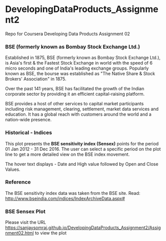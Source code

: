 # DevelopingDataProducts_Assignment2
Repo for Coursera Developing Data Products Assignment 02

### BSE (formerly known as Bombay Stock Exchange Ltd.)

Established in 1875, BSE (formerly known as Bombay Stock Exchange Ltd.), is Asia's first & the Fastest Stock Exchange in world with the speed of 6 micro seconds and one of India's leading exchange groups. Popularly known as BSE, the bourse was established as "The Native Share & Stock Brokers' Association" in 1875.  

Over the past 141 years, BSE has facilitated the growth of the Indian corporate sector by providing it an efficient capital-raising platform.    

BSE provides a host of other services to capital market participants including risk management, clearing, settlement, market data services and education. It has a global reach with customers around the world and a nation-wide presence.

### Historical - Indices
This plot presents the **BSE sensitivity index (Sensex)** points for the period 01 Jan 2012 - 31 Dec 2016. The user can select a specific period on the plot line to get a more detailed view on the BSE index movement.

The hover text displays - Date and High value followed by Open and Close Values.

### Reference
The BSE sensitivity index data was taken from the BSE site.
Read: http://www.bseindia.com/indices/IndexArchiveData.aspx#

### BSE Sensex Plot
Please visit the URL https://sanjaysomraj.github.io/DevelopingDataProducts_Assignment2/Assignment02.html to view the plot